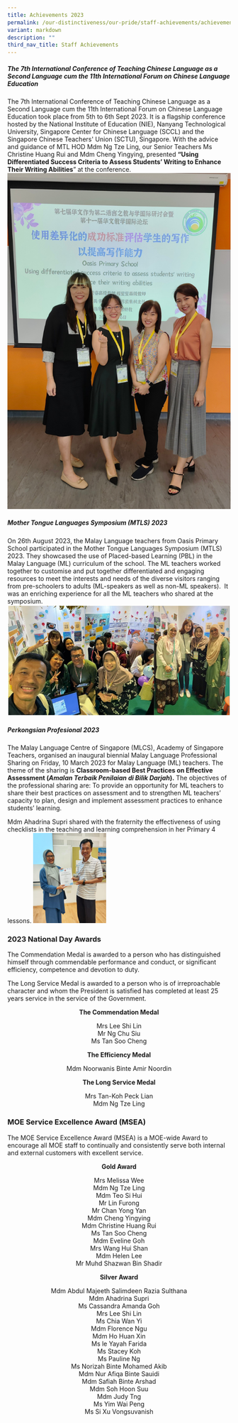 ```yaml
---
title: Achievements 2023
permalink: /our-distinctiveness/our-pride/staff-achievements/achievements-2023/
variant: markdown
description: ""
third_nav_title: Staff Achievements
---
```

##### **The 7th&nbsp;International Conference of Teaching Chinese Language as a Second Language cum the 11th&nbsp;International Forum on Chinese Language Education**
The 7th International Conference of Teaching Chinese Language as a Second Language cum the 11th International Forum on Chinese Language Education took place from 5th&nbsp;to 6th&nbsp;Sept 2023. It is a flagship conference hosted by the National Institute of Education (NIE), Nanyang Technological University, Singapore Center for Chinese Language (SCCL) and the Singapore Chinese Teachers' Union (SCTU), Singapore. With the advice and guidance of MTL HOD Mdm Ng Tze Ling, our Senior Teachers Ms Christine Huang Rui and Mdm Cheng Yingying, presented&nbsp;**“Using Differentiated Success Criteria to Assess Students’ Writing to Enhance Their Writing Abilities**” at the conference.
![](/images/Staff%20Achievements%202023/Photo_1.jpg)

##### **Mother Tongue Languages Symposium (MTLS) 2023**
On 26th August 2023, the Malay Language teachers from Oasis Primary School participated in the Mother Tongue Languages Symposium (MTLS) 2023. They showcased the use of Placed-based Learning (PBL) in the Malay Language (ML) curriculum of the school. The ML teachers worked together to customise and put together differentiated and engaging resources to meet the interests and needs of the diverse visitors ranging from pre-schoolers to adults (ML-speakers as well as non-ML speakers).&nbsp;&nbsp;It was an enriching experience for all the ML teachers who shared at the symposium.
![](/images/Staff%20Achievements%202023/Photo_2AB.jpg)

##### **Perkongsian Profesional 2023**
The Malay Language Centre of Singapore (MLCS), Academy of Singapore Teachers, organised an inaugural biennial Malay Language Professional Sharing on Friday, 10 March 2023 for Malay Language (ML) teachers. The theme of the sharing is&nbsp;**Classroom-based Best Practices on Effective Assessment (_Amalan Terbaik Penilaian di Bilik Darjah_).**&nbsp;The objectives of the professional sharing are: To provide an opportunity for ML teachers to share their best practices on assessment and to strengthen ML teachers’ capacity to plan, design and implement assessment practices to enhance students’ learning.

Mdm Ahadrina Supri shared with the fraternity the effectiveness of using checklists in the teaching and learning comprehension in her Primary 4 lessons.
![](/images/Staff%20Achievements%202023/Photo_3.png)

### **2023 National Day Awards**

The Commendation Medal is awarded to a person who has distinguished himself through commendable performance and conduct, or significant efficiency, competence and devotion to duty.

The Long Service Medal is awarded to a person who is of irreproachable character and whom the President is satisfied has completed at least 25 years service in the service of the Government.

<b><center>The Commendation Medal</center></b>
<center>Mrs Lee Shi Lin </center>
<center>Mr Ng Chu Siu </center>
<center>Ms Tan Soo Cheng </center>

<b><center>The Efficiency Medal</center></b>
<center>Mdm Noorwanis Binte Amir Noordin </center>

<b><center>The Long Service Medal</center></b>
<center>Mrs Tan-Koh Peck Lian </center>
<center>Mdm Ng Tze Ling </center>

### **MOE Service Excellence Award (MSEA)**

The MOE Service Excellence Award (MSEA) is a MOE-wide Award to encourage all MOE staff to continually and consistently serve both internal and external customers with excellent service.

<b><center>Gold Award </center></b>
<p></p><center>Mrs Melissa Wee <br>
Mdm Ng Tze Ling <br>
Mdm Teo Si Hui <br>
Mr Lin Furong <br>
Mr Chan Yong Yan <br>
Mdm Cheng Yingying <br>
Mdm Christine Huang Rui <br>
Ms Tan Soo Cheng <br>
Mdm Eveline Goh <br>
Mrs Wang Hui Shan <br>
Mdm Helen Lee <br>
Mr Muhd Shazwan Bin Shadir</center><p></p>

<b><center>Silver Award </center></b>
<p></p><center>Mdm Abdul Majeeth Salimdeen Razia Sulthana <br>
Mdm Ahadrina Supri <br>
Ms Cassandra Amanda Goh <br>
Mrs Lee Shi Lin <br>
Ms Chia Wan Yi <br>
Mdm Florence Ngu <br>
Mdm Ho Huan Xin <br>
Ms le Yayah Farida <br>
Ms Stacey Koh <br>
Ms Pauline Ng <br>
Ms Norizah Binte Mohamed Akib <br>
Mdm Nur Afiqa Binte Sauidi <br>
Mdm Safiah Binte Arshad <br>
Mdm Soh Hoon Suu <br>
Mdm Judy Tng <br>
Ms Yim Wai Peng <br>
Ms Si Xu Vongsuvanish</center><p></p>